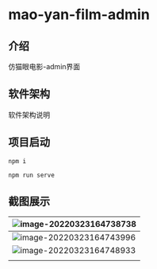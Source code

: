 # mao-yan-film-admin

## 介绍
仿猫眼电影-admin界面

## 软件架构
软件架构说明



## 项目启动

```
npm i

npm run serve

```

## 截图展示

| ![image-20220323164738738](http://picbed.tgz666.top/20220323164738.png?roundPic/radius/25%7CimageView2/2/w/1000/h/1618) |
| ------------------------------------------------------------ |
| ![image-20220323164743996](http://picbed.tgz666.top/20220323164744.png?roundPic/radius/25%7CimageView2/2/w/1000/h/1618) |
| ![image-20220323164748933](http://picbed.tgz666.top/20220323164749.png?roundPic/radius/25%7CimageView2/2/w/1000/h/1618) |
|                                                              |

